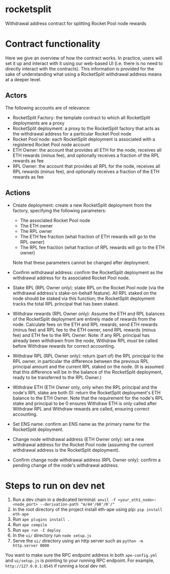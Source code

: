 # rocketsplit
Withdrawal address contract for splitting Rocket Pool node rewards

# Contract functionality
Here we give an overview of how the contract works.
In practice, users will set it up and interact with it using our web-based UI (i.e. there is no need to directly interact with the contracts).
This information is provided for the sake of understanding what using a RocketSplit withdrawal address means at a deeper level.

## Actors
The following accounts are of relevance:
- RocketSplit Factory: the template contract to which all RocketSplit deployments are a proxy
- RocketSplit deployment: a proxy to the RocketSplit factory that acts as the withdrawal address for a particular Rocket Pool node
- Rocket Pool node: each RocketSplit deployment is associated with a registered Rocket Pool node account
- ETH Owner: the account that provides all ETH for the node, receives all ETH rewards (minus fee), and optionally receives a fraction of the RPL rewards as fee
- RPL Owner: the account that provides all RPL for the node, receives all RPL rewards (minus fee), and optionally receives a fraction of the ETH rewards as fee

## Actions
- Create deployment: create a new RocketSplit deployment from the factory, specifying the following parameters:
  - The associated Rocket Pool node
  - The ETH owner
  - The RPL owner
  - The ETH fee fraction (what fraction of ETH rewards will go to the RPL owner)
  - The RPL fee fraction (what fraction of RPL rewards will go to the ETH owner)

  Note that these parameters cannot be changed after deployment.
- Confirm withdrawal address: confirm the RocketSplit deployment as the withdrawal address for its associated Rocket Pool node.
- Stake RPL (RPL Owner only): stake RPL on the Rocket Pool node (via the withdrawal address's stake-on-behalf feature). All RPL staked on the node should be staked via this function; the RocketSplit deployment tracks the total RPL principal that has been staked.
- Withdraw rewards (RPL Owner only): Assume the ETH and RPL balances of the RocketSplit deployment are entirely made of rewards from the node. Calculate fees on the ETH and RPL rewards, send ETH rewards (minus fee) and RPL fee to the ETH owner, send RPL rewards (minus fee) and ETH fee to the RPL Owner. Note: if any RPL principal has already been withdrawn from the node, Withdraw RPL must be called before Withdraw rewards for correct accounting.
- Withdraw RPL (RPL Owner only): return (part of) the RPL principal to the RPL owner, in particular the difference between the previous RPL principal amount and the current RPL staked on the node. (It is assumed that this difference will be in the balance of the RocketSplit deployment, ready to be transferred to the RPL Owner.)
- Withdraw ETH (ETH Owner only, only when the RPL principal and the node's RPL stake are both 0): return the RocketSplit deployment's ETH balance to the ETH Owner. Note that the requirement for the node's RPL stake and principal to be 0 ensures Withdraw ETH is only called after Withdraw RPL and Withdraw rewards are called, ensuring correct accounting.
- Set ENS name: confirm an ENS name as the primary name for the RocketSplit deployment.
- Change node withdrawal address (ETH Owner only): set a new withdrawal address for the Rocket Pool node (assuming the current withdrawal address is the RocketSplit deployment).
- Confirm change node withdrawal address (RPL Owner only): confirm a pending change of the node's withdrawal address.



# Steps to run on dev net
1. Run a dev chain in a dedicated terminal: `anvil -f <your_eth1_node>:<node_port> --derivation-path "m/44'/60'/0'/"`
2. In the root directory of the project install eth-ape using pip: `pip install eth-ape`
3. Run `ape plugins install .`
4. Run `ape compile`
5. Run `ape run -I deploy`
6. In the `ui/` directory run `node setup.js`
7. Serve the `ui/` directory using an http server such as `python -m http.server 8000`

You want to make sure the RPC endpoint address in both `ape-config.yml` and `ui/setup.js` is pointing to your running RPC endpoint. For example, `http://127.0.0.1:8545` if running a local dev net.
